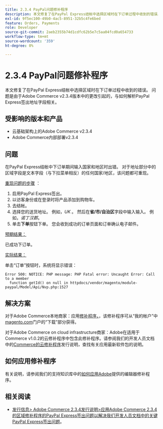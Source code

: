 ```yaml
---
title: 2.3.4 PayPal问题修补程序
description: 本文修复了在PayPal Express结帐中选择区域时在下订单过程中收到的错误。 问题是由于Adobe Commerce v2.3.4版本中的更改引起的，与如何解析PayPal Express签出地址字段相关。
exl-id: 9f5ec100-49b0-4ac5-8951-32b5c4fe6bed
feature: Orders, Payments
role: Developer
source-git-commit: 2aeb2355b74d1cdfc62b5e7c5aa04fcd0a654733
workflow-type: tm+mt
source-wordcount: '359'
ht-degree: 0%

---
```


# 2.3.4 PayPal问题修补程序

本文修复了在PayPal Express结帐中选择区域时在下订单过程中收到的错误。 问题是由于Adobe Commerce v2.3.4版本中的更改引起的，与如何解析PayPal Express签出地址字段相关。

## 受影响的版本和产品

* 云基础架构上的Adobe Commerce v2.3.4
* Adobe Commerce内部部署v2.3.4

## 问题

在PayPal Express结帐中下订单期间输入国家和地区时出错。 对于地址部分中的区域字段是文本字段（与下拉菜单相反）的任何国家/地区，该问题都可重现。

<u>重现问题的步骤</u> ：

1. 启用PayPal Express签出。
1. 以访客身份或在登录时将产品添加到购物车。
1. 去结帐。
1. 选择您的送货地址。 例如，*UK* 。 然后在&#x200B;**省/市/自治区**&#x200B;字段中输入输入。 例如，*诺丁汉郡*。
1. 单击&#x200B;**下单**&#x200B;按钮下单。 您会收到成功的订单页面和订单确认电子邮件。

<u>预期结果：</u>

已成功下订单。

<u>实际结果：</u>

单击“订单”按钮时，系统将显示错误：

```
Error 500: NOTICE: PHP message: PHP Fatal error: Uncaught Error: Call to a member
  function getId() on null in httpdocs/vendor/magento/module-paypal/Model/Api/Nvp.php:1527
```

## 解决方案

对于Adobe Commerce本地商家：应用[修补程序，](https://magento.com/tech-resources/download#download2353)，该修补程序可从“我的帐户”中[magento.com](https://magento.com)门户的“下载”部分获得。

对于Adobe Commerce on cloud infrastructure商家：Adobe在适用于Commerce v1.0.2的云修补程序中包含此修补程序。请参阅我们的开发人员文档中的[Commerce的云修补程序](https://experienceleague.adobe.com/en/docs/commerce-cloud-service/user-guide/release-notes/cloud-patches?itm_source=devdocs&amp;itm_medium=quick_search&amp;itm_campaign=federated_search&amp;itm_term=cloud%20patche)发行说明，查找有关应用最新软件包的说明。

## 如何应用修补程序

有关说明，请参阅我们的支持知识库中的[如何应用Adobe](/help/how-to/general/how-to-apply-a-composer-patch-provided-by-magento.md)提供的编辑器修补程序。

## 相关阅读

* [发行信息> Adobe Commerce 2.3.4发行说明>应用Adobe Commerce 2.3.4的区域修补程序的PayPal Express签出问题以解决我们开发人员文档中的关键PayPal Express签出问题](https://commerce-docs.github.io/devdocs-archive/2.3/guides/v2.3/release-notes/release-notes-2-3-4-commerce.html#apply-the-paypal-express-checkout-issue-with-region-patch-for-magento-234-to-address-a-critical-paypal-express-checkout-issue)。

